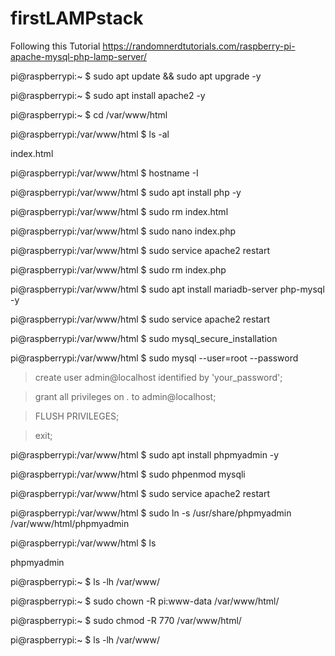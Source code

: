 # firstLAMPstack


Following this Tutorial
https://randomnerdtutorials.com/raspberry-pi-apache-mysql-php-lamp-server/

pi@raspberrypi:~ $ sudo apt update && sudo apt upgrade -y

pi@raspberrypi:~ $ sudo apt install apache2 -y

pi@raspberrypi:~ $ cd /var/www/html

pi@raspberrypi:/var/www/html $ ls -al

index.html

pi@raspberrypi:/var/www/html $ hostname -I

pi@raspberrypi:/var/www/html $ sudo apt install php -y

pi@raspberrypi:/var/www/html $ sudo rm index.html

pi@raspberrypi:/var/www/html $ sudo nano index.php

<?php echo "hello world"; ?>

pi@raspberrypi:/var/www/html $ sudo service apache2 restart

pi@raspberrypi:/var/www/html $ sudo rm index.php

pi@raspberrypi:/var/www/html $ sudo apt install mariadb-server php-mysql -y

pi@raspberrypi:/var/www/html $ sudo service apache2 restart

pi@raspberrypi:/var/www/html $ sudo mysql_secure_installation

pi@raspberrypi:/var/www/html $ sudo mysql --user=root --password

> create user admin@localhost identified by 'your_password';

> grant all privileges on *.* to admin@localhost;

> FLUSH PRIVILEGES;

> exit;

pi@raspberrypi:/var/www/html $ sudo apt install phpmyadmin -y

pi@raspberrypi:/var/www/html $ sudo phpenmod mysqli

pi@raspberrypi:/var/www/html $ sudo service apache2 restart

pi@raspberrypi:/var/www/html $ sudo ln -s /usr/share/phpmyadmin /var/www/html/phpmyadmin

pi@raspberrypi:/var/www/html $ ls

phpmyadmin

pi@raspberrypi:~ $ ls -lh /var/www/

pi@raspberrypi:~ $ sudo chown -R pi:www-data /var/www/html/

pi@raspberrypi:~ $ sudo chmod -R 770 /var/www/html/

pi@raspberrypi:~ $ ls -lh /var/www/


